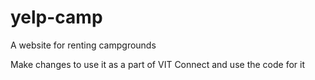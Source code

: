 # yelp-camp
A website for renting campgrounds

Make changes to use it as a part of VIT Connect and use the code for it

